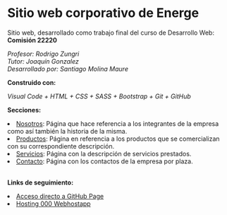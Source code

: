 # Sitio web corporativo de Energe

Sitio web, desarrollado como trabajo final del curso de Desarrollo Web:
<strong>Comisión 22220</strong>

<i>Profesor: Rodrigo Zungri</i>
<br>
<i>Tutor: Joaquín Gonzalez</i>
<br>
<i>Desarrollado por: Santiago Molina Maure</i>

<strong>Construido con:</strong>

<i>Visual Code + HTML + CSS + SASS + Bootstrap + Git + GitHub</i>

<strong>Secciones:</strong>

<li><a href="https://santiamm1.github.io/energe-site/pages/Nosotros.html">Nosotros</a>: Página que hace referencia a los integrantes de la empresa como así también la historia de la misma.</li>

<li><a href="https://santiamm1.github.io/energe-site/pages/Producto.html">Productos</a>: Página en referencia a los productos que se comercializan con su correspondiente descripción.</li>

<li><a href="https://santiamm1.github.io/energe-site/pages/Servicios.html">Servicios</a>: Página con la descripción de servicios prestados.</li>

<li><a href="https://santiamm1.github.io/energe-site/pages/Contacto.html">Contacto</a>: Página con los contactos de la empresa por plaza.</li>
<br>

<strong>Links de seguimiento:</strong>

<li><a href="https://santiamm1.github.io/energe-site/pages/index.html">Acceso directo a GitHub Page</a></li>

<li><a href="https://energeweb.000webhostapp.com/index.html">Hosting 000 Webhostapp</a></li>
